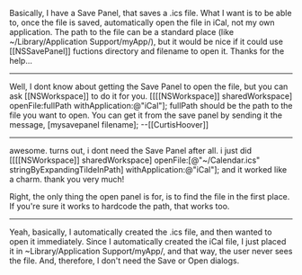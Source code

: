 

Basically, I have a Save Panel, that saves a .ics file.  What I want is to be able to, once the file is saved, automatically open the file in iCal, not my own application.  The path to the file can be a standard place (like ~/Library/Application Support/myApp/), but it would be nice if it could use [[NSSavePanel]] fuctions directory and filename to open it.  Thanks for the help...

----

Well, I dont know about getting the Save Panel to open the file, but you can ask [[NSWorkspace]] to do it for you. [[[[NSWorkspace]] sharedWorkspace] openFile:fullPath withApplication:@"iCal"]; fullPath should be the path to the file you want to open. You can get it from the save panel by sending it the message, [mysavepanel filename]; --[[CurtisHoover]]

----

awesome.  turns out, i dont need the Save Panel after all.  i just did [[[[NSWorkspace]] sharedWorkspace] openFile:[@"~/Calendar.ics" stringByExpandingTildeInPath] withApplication:@"iCal"]; and it worked like a charm.  thank you very much!

Right, the only thing the open panel is for, is to find the file in the first place. If you're sure it works to hardcode the path, that works too.

----

Yeah, basically, I automatically created the .ics file, and then wanted to open it immediately.  Since I automatically created the iCal file, I just placed it in ~Library/Application Support/myApp/, and that way, the user never sees the file.  And, therefore, I don't need the Save or Open dialogs.